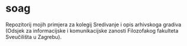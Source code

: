 # soag
Repozitorij mojih primjera za kolegij Sredivanje i opis arhivskoga gradiva (Odsjek za informacijske i komunikacijske zanosti Filozofakog fakulteta Sveučilišta u Zagrebu).

